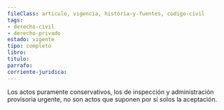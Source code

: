 ```yaml
---
fileClass: articulo, vigencia, historia-y-fuentes, codigo-civil
tags:
- derecho-civil
- derecho-privado
estado: vigente
tipo: completo
libro:
titulo:
parrafo:
corriente-juridica:
---
```

Los actos puramente conservativos, los de inspección y administración provisoria urgente, no son actos que suponen por sí solos la aceptación.
